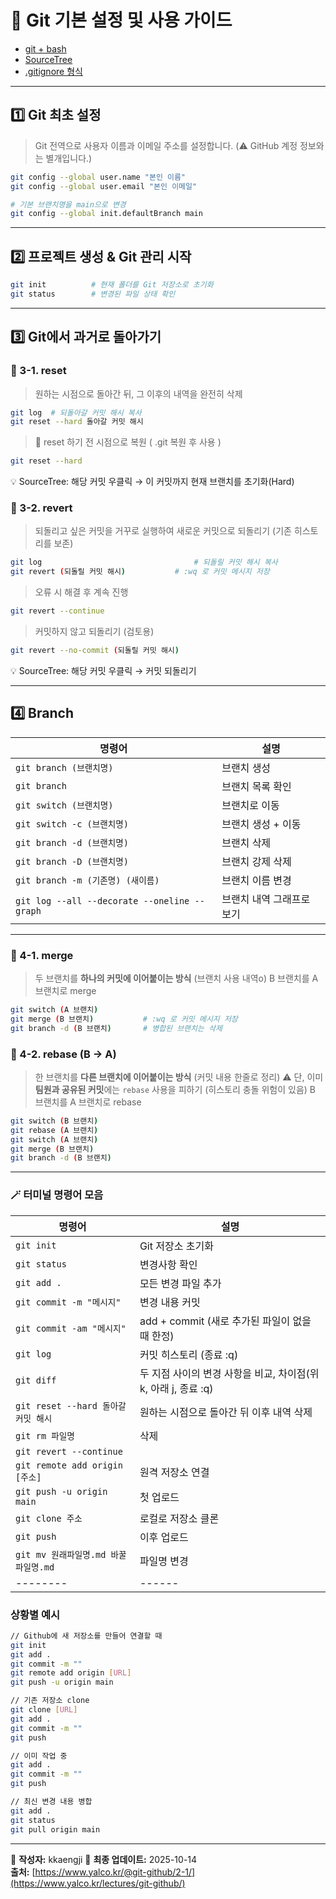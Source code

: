 # 🧭 Git 기본 설정 및 사용 가이드
* [git + bash](https://git-scm.com/)
* [SourceTree](https://www.sourcetreeapp.com/)
* [.gitignore 형식](https://git-scm.com/docs/gitignore/)

---

## 1️⃣ Git 최초 설정
> Git 전역으로 사용자 이름과 이메일 주소를 설정합니다.
> (⚠️ GitHub 계정 정보와는 별개입니다.)
```bash
git config --global user.name "본인 이름"
git config --global user.email "본인 이메일"

# 기본 브랜치명을 main으로 변경
git config --global init.defaultBranch main
```

---

## 2️⃣ 프로젝트 생성 & Git 관리 시작
```bash
git init          # 현재 폴더를 Git 저장소로 초기화
git status        # 변경된 파일 상태 확인
```

---

## 3️⃣ Git에서 과거로 돌아가기
### 🔹 3-1. reset
> 원하는 시점으로 돌아간 뒤, 그 이후의 내역을 완전히 삭제
```bash
git log  # 되돌아갈 커밋 해시 복사
git reset --hard 돌아갈 커밋 해시
```
> 🔁 reset 하기 전 시점으로 복원 ( .git 복원 후 사용 )
```bash
git reset --hard 
```
💡 SourceTree:
해당 커밋 우클릭 → 이 커밋까지 현재 브랜치를 초기화(Hard)

### 🔹 3-2. revert
> 되돌리고 싶은 커밋을 거꾸로 실행하여 새로운 커밋으로 되돌리기
> (기존 히스토리를 보존)
```bash
git log                                  # 되돌릴 커밋 해시 복사
git revert (되돌릴 커밋 해시)           # :wq 로 커밋 메시지 저장
```
> 오류 시 해결 후 계속 진행
```bash
git revert --continue
```
> 커밋하지 않고 되돌리기 (검토용)
```bash
git revert --no-commit (되돌릴 커밋 해시)
```
💡 SourceTree:
해당 커밋 우클릭 → 커밋 되돌리기

---

## 4️⃣ Branch 

| 명령어 | 설명 |
|--------|------|
| `git branch (브랜치명)` | 브랜치 생성 | 
| `git branch` | 브랜치 목록 확인 | 
| `git switch (브랜치명)` | 브랜치로 이동 | 
| `git switch -c (브랜치명)` | 브랜치 생성 + 이동 | 
| `git branch -d (브랜치명)` | 브랜치 삭제 | 
| `git branch -D (브랜치명)` | 브랜치 강제 삭제 | 
| `git branch -m (기존명) (새이름)` | 브랜치 이름 변경 | 
| `git log --all --decorate --oneline --graph` | 브랜치 내역 그래프로 보기 |

---

### 🔹 4-1. merge
> 두 브랜치를 **하나의 커밋에 이어붙이는 방식** (브랜치 사용 내역o)
> B 브랜치를 A 브랜치로 merge
```bash
git switch (A 브랜치)
git merge (B 브랜치)           # :wq 로 커밋 메시지 저장
git branch -d (B 브랜치)       # 병합된 브랜치는 삭제
```

### 🔹 4-2. rebase (B → A)
> 한 브랜치를 **다른 브랜치에 이어붙이는 방식** (커밋 내용 한줄로 정리)
> ⚠️ 단, 이미 **팀원과 공유된 커밋**에는 `rebase` 사용을 피하기 (히스토리 충돌 위험이 있음)
> B 브랜치를 A 브랜치로 rebase
```bash
git switch (B 브랜치)
git rebase (A 브랜치)
git switch (A 브랜치)
git merge (B 브랜치)
git branch -d (B 브랜치)
```

---

### 🪄 터미널 명령어 모음
| 명령어 | 설명 |
|--------|------|
| `git init` | Git 저장소 초기화 |
| `git status` | 변경사항 확인 |
| `git add .` | 모든 변경 파일 추가 |
| `git commit -m "메시지"` | 변경 내용 커밋 |
| `git commit -am "메시지"` | add + commit (새로 추가된 파일이 없을 때 한정) |
| `git log` | 커밋 히스토리 (종료 :q) |
| `git diff` | 두 지점 사이의 변경 사항을 비교, 차이점(위 k, 아래 j, 종료 :q) |
| `git reset --hard 돌아갈 커밋 해시` | 원하는 시점으로 돌아간 뒤 이후 내역 삭제 |
| `git rm 파일명` | 삭제 |
| `git revert --continue` | |
| `git remote add origin [주소]` | 원격 저장소 연결 |
| `git push -u origin main` | 첫 업로드 |
| `git clone 주소` | 로컬로 저장소 클론 |
| `git push` | 이후 업로드 |
| `git mv 원래파일명.md 바꿀파일명.md` | 파일명 변경 |
|--------|------|

### 상황별 예시
```bash
// Github에 새 저장소를 만들어 연결할 때
git init
git add .
git commit -m ""
git remote add origin [URL]
git push -u origin main

// 기존 저장소 clone
git clone [URL]
git add .
git commit -m ""
git push

// 이미 작업 중
git add .
git commit -m ""
git push

// 최신 변경 내용 병합
git add .
git status
git pull origin main

```
---

📘 **작성자:** kkaengji
📅 **최종 업데이트:** 2025-10-14  
**출처:** [https://www.yalco.kr/@git-github/2-1/](https://www.yalco.kr/lectures/git-github/)
